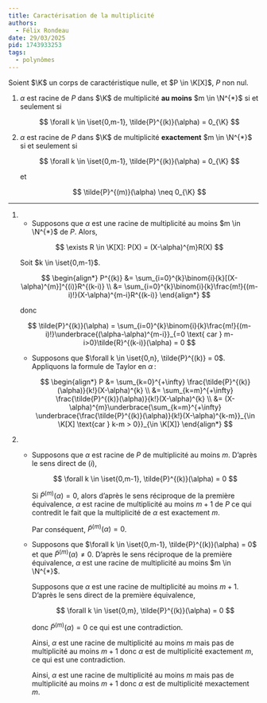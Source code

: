 ```yaml
---
title: Caractérisation de la multiplicité
authors:
  - Félix Rondeau
date: 29/03/2025
pid: 1743933253
tags:
  - polynômes
---
```


Soient $\K$ un corps de caractéristique nulle, et $P \in \K[X]$, $P$ non nul.

1. $\alpha$ est racine de $P$ dans $\K$ de multiplicité **au moins** $m \in \N^{*}$ si et seulement si

   $$
       \forall k \in \iset{0,m-1}, \tilde{P}^{(k)}(\alpha) = 0_{\K}
   $$

2. $\alpha$ est racine de $P$ dans $\K$ de multiplicité **exactement** $m \in \N^{*}$ si et seulement si

   $$
       \forall k \in \iset{0,m-1}, \tilde{P}^{(k)}(\alpha) = 0_{\K}
   $$

   et

   $$
       \tilde{P}^{(m)}(\alpha) \neq 0_{\K}
   $$

---

1. - Supposons que $\alpha$ est une racine de multiplicité au moins $m \in \N^{*}$ de $P$. Alors,

   $$
       \exists R \in \K[X]: P(X) = (X-\alpha)^{m}R(X)
   $$

   Soit $k \in \iset{0,m-1}$.

   $$
   \begin{align*}
       P^{(k)} &= \sum_{i=0}^{k}\binom{i}{k}[(X-\alpha)^{m}]^{(i)}R^{(k-i)} \\
   &= \sum_{i=0}^{k}\binom{i}{k}\frac{m!}{(m-i)!}(X-\alpha)^{m-i}R^{(k-i)}
   \end{align*}
   $$

   donc

   $$
       \tilde{P}^{(k)}(\alpha) = \sum_{i=0}^{k}\binom{i}{k}\frac{m!}{(m-i)!}\underbrace{(\alpha-\alpha)^{m-i}}_{=0 \text{ car } m-i>0}\tilde{R}^{(k-i)}(\alpha) = 0
   $$

   - Supposons que $\forall k \in \iset{0,n}, \tilde{P}^{(k)} = 0$. Appliquons la formule de Taylor en $\alpha$ :

     $$
         \begin{align*}
             P &= \sum_{k=0}^{+\infty} \frac{\tilde{P}^{(k)}(\alpha)}{k!}(X-\alpha)^{k} \\
     &= \sum_{k=m}^{+\infty} \frac{\tilde{P}^{(k)}(\alpha)}{k!}(X-\alpha)^{k} \\
     &= (X-\alpha)^{m}\underbrace{\sum_{k=m}^{+\infty} \underbrace{\frac{\tilde{P}^{(k)}(\alpha)}{k!}(X-\alpha)^{k-m}}_{\in \K[X] \text{car } k-m > 0}}_{\in \K[X]}
         \end{align*}
     $$

2. - Supposons que $\alpha$ est racine de $P$ de multiplicité au moins $m$. D’après le sens direct de $(i)$,

     $$
         \forall k \in \iset{0,m-1}, \tilde{P}^{(k)}(\alpha) = 0
     $$

     Si $\tilde{P}^{(m)}(\alpha) = 0$, alors d’après le sens réciproque de la première équivalence, $\alpha$ est racine de multiplicité au moins $m+1$ de $P$ ce qui contredit le fait que la multiplicité de $\alpha$ est exactement $m$.

     Par conséquent, $\tilde{P}^{(m)}(\alpha) = 0$.

   - Supposons que $\forall k \in \iset{0,m-1}, \tilde{P}^{(k)}(\alpha) = 0$ et que $\tilde{P}^{(m)}(\alpha) \neq 0$. D’après le sens réciproque de la première équivalence, $\alpha$ est une racine de multiplicité au moins $m \in \N^{*}$.

     Supposons que $\alpha$ est une racine de multiplicité au moins $m+1$. D’après le sens direct de la première équivalence,

     $$
         \forall k \in \iset{0,m}, \tilde{P}^{(k)}(\alpha) = 0
     $$

     donc $\tilde{P}^{(m)}(\alpha) = 0$ ce qui est une contradiction.

     Ainsi, $\alpha$ est une racine de multiplicité au moins $m$ mais pas de multiplicité au moins $m+1$ donc $\alpha$ est de multiplicité exactement $m$, ce qui est une contradiction.

     Ainsi, $\alpha$ est une racine de multiplicité au moins $m$ mais pas de multiplicité au moins $m+1$ donc $\alpha$ est de multiplicité mexactement $m$.
